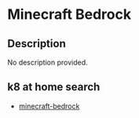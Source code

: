 # Minecraft Bedrock

## Description

No description provided.

## k8 at home search

- [minecraft-bedrock](https://nanne.dev/k8s-at-home-search/#/minecraft-bedrock)

